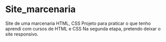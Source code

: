 # Site_marcenaria
 Site de uma marcenaria HTML, CSS
Projeto para praticar o que tenho aprendi com cursos de HTML e CSS
Na segunda etapa, pretendo deixar o site responsivo. 

